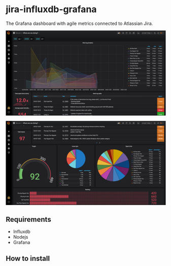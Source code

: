 # jira-influxdb-grafana
The Grafana dashboard with agile metrics connected to Atlassian Jira.

![Sample Dashboard 1](https://github.com/vinhjs/jira-influxdb-grafana/blob/master/Screen%20Shot%202020-04-05%20at%2012.08.05%20PM.png)

![Sample Dashboard 2](https://github.com/vinhjs/jira-influxdb-grafana/blob/master/Screen%20Shot%202020-04-05%20at%2012.08.39%20PM.png)

## Requirements

* Influxdb 
* Nodejs
* Grafana

## How to install
